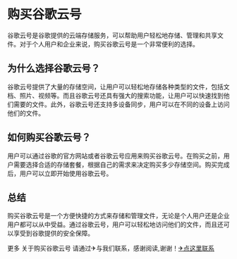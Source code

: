 # 购买谷歌云号

谷歌云号是谷歌提供的云端存储服务，可以帮助用户轻松地存储、管理和共享文件。对于个人用户和企业来说，购买谷歌云号是一个非常便利的选择。

## 为什么选择谷歌云号？

谷歌云号提供了大量的存储空间，让用户可以轻松地存储各种类型的文件，包括文档、照片、视频等。而且谷歌云号还具有强大的搜索功能，让用户可以快速找到他们需要的文件。此外，谷歌云号还支持多设备同步，用户可以在不同的设备上访问他们的文件。

## 如何购买谷歌云号？

用户可以通过谷歌的官方网站或者谷歌云号应用来购买谷歌云号。在购买之前，用户需要选择合适的存储套餐，根据自己的需求来决定购买多少存储空间。购买完成后，用户可以立即开始使用谷歌云号。

## 总结

购买谷歌云号是一个方便快捷的方式来存储和管理文件，无论是个人用户还是企业用户都可以从中受益。通过谷歌云号，用户可以轻松地访问他们的文件，而且还可以享受到谷歌提供的安全保障。

更多 关于购买谷歌云号 请通过✈与我们联系，感谢阅读,谢谢！[✈点这里联系](https://abc.k02.cc)